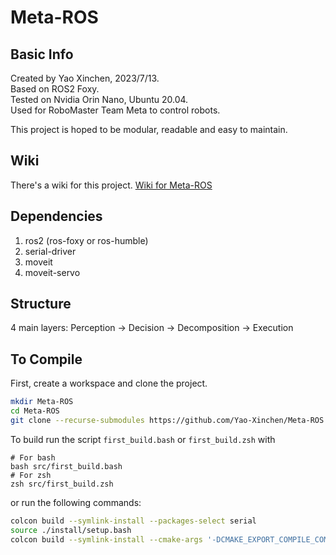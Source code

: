 # Meta-ROS

## Basic Info

Created by Yao Xinchen, 2023/7/13. \
Based on ROS2 Foxy. \
Tested on Nvidia Orin Nano, Ubuntu 20.04. \
Used for RoboMaster Team Meta to control robots.

This project is hoped to be modular, readable and easy to maintain.

## Wiki

There's a wiki for this project.
[Wiki for Meta-ROS](https://github.com/Yao-Xinchen/Meta-ROS-wiki)

## Dependencies

1. ros2 (ros-foxy or ros-humble)
2. serial-driver
3. moveit
4. moveit-servo

## Structure

4 main layers: Perception -> Decision -> Decomposition -> Execution

## To Compile

First, create a workspace and clone the project.

```Bash
mkdir Meta-ROS
cd Meta-ROS
git clone --recurse-submodules https://github.com/Yao-Xinchen/Meta-ROS src
```

To build run the script `first_build.bash` or `first_build.zsh` with

```Shell
# For bash
bash src/first_build.bash
# For zsh
zsh src/first_build.zsh
```

or run the following commands:

```Bash
colcon build --symlink-install --packages-select serial
source ./install/setup.bash
colcon build --symlink-install --cmake-args '-DCMAKE_EXPORT_COMPILE_COMMANDS=On'
```
